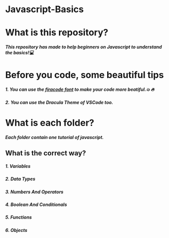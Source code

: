 # Javascript-Basics

# What is this repository?

##### This repository has made to help beginners on Javascript to understand the basics!:computer:

# Before you code, some beautiful tips

##### 1. You can use the [firacode font](https://github.com/tonsky/FiraCode) to make your code more beatiful.:boom: :fire:

##### 2. You can use the Dracula Theme of VSCode too.

# What is each folder?

##### Each folder contain one tutorial of javascript.

## What is the correct way?

##### 1. Variables

##### 2. Data Types

##### 3. Numbers And Operators

##### 4. Boolean And Conditionals

##### 5. Functions

##### 6. Objects
